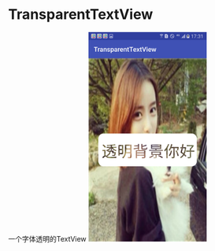 # TransparentTextView
一个字体透明的TextView
<img src="https://github.com/sunzhishuai/TransparentTextView/blob/master/image/Screenshot_20170320-173153.png" width="240px" height="426px"/>

